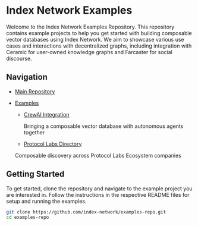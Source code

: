 # Index Network Examples

Welcome to the Index Network Examples Repository. This repository contains example projects to help you get started with building composable vector databases using Index Network. We aim to showcase various use cases and interactions with decentralized graphs, including integration with Ceramic for user-owned knowledge graphs and Farcaster for social discourse.

## Navigation

- [Main Repository](https://github.com/index-network/index)
- [Examples](#examples)

  - [CrewAI Integration](https://github.com/indexnetwork/examples/tree/main/crewai)

    Bringing a composable vector database with autonomous agents together

  - [Protocol Labs Directory ](https://github.com/indexnetwork/example-pl-directory)

  Composable discovery across Protocol Labs Ecosystem companies

## Getting Started

To get started, clone the repository and navigate to the example project you are interested in. Follow the instructions in the respective README files for setup and running the examples.

```sh
git clone https://github.com/index-network/examples-repo.git
cd examples-repo
```
